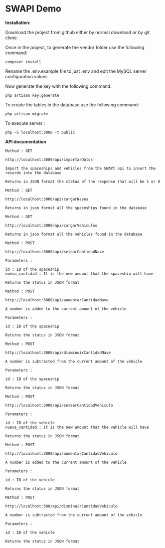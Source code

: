 # SWAPI Demo

**Installation:**

Download the project from github either by normal download or by git clone.

Once in the project, to generate the vendor folder use the following command:

```
composer install
```

Rename the .env.example file to just .env and edit the MySQL server configuration values

Now generate the key with the following command:

```
php artisan key:generate
```

To create the tables in the database use the following command:

```
php artisan migrate 
```
To execute server : 

```
php -S localhost:3000 -t public
```

**API documentation**

```
Method : GET

http://localhost:3000/api/importarDatos

Import the spaceships and vehicles from the SWAPI api to insert the records into the database

Returns in JSON format the status of the response that will be 1 or 0
```

```
Method : GET

http://localhost:3000/api/cargarNaves

Returns in json format all the spaceships found in the database
```

```
Method : GET

http://localhost:3000/api/cargarVehiculos

Returns in json format all the vehicles found in the database
```

```
Method : POST

http://localhost:3000/api/setearCantidadNave

Parameters :

id : ID of the spaceship
nueva_cantidad : It is the new amount that the spaceship will have

Returns the status in JSON format
```

```
Method : POST

http://localhost:3000/api/aumentarCantidadNave

A number is added to the current amount of the vehicle

Parameters :

id : ID of the spaceship

Returns the status in JSON format
```

```
Method : POST

http://localhost:3000/api/disminuirCantidadNave

A number is subtracted from the current amount of the vehicle

Parameters :

id : ID of the spaceship

Returns the status in JSON format
```

```
Method : POST

http://localhost:3000/api/setearCantidadVehiculo

Parameters :

id : ID of the vehicle
nueva_cantidad : It is the new amount that the vehicle will have

Returns the status in JSON format
```

```
Method : POST

http://localhost:3000/api/aumentarCantidadVehiculo

A number is added to the current amount of the vehicle

Parameters :

id : ID of the vehicle

Returns the status in JSON format
```

```
Method : POST

http://localhost:300/api/disminuirCantidadVehiculo

A number is subtracted from the current amount of the vehicle

Parameters :

id : ID of the vehicle

Returns the status in JSON format
```

